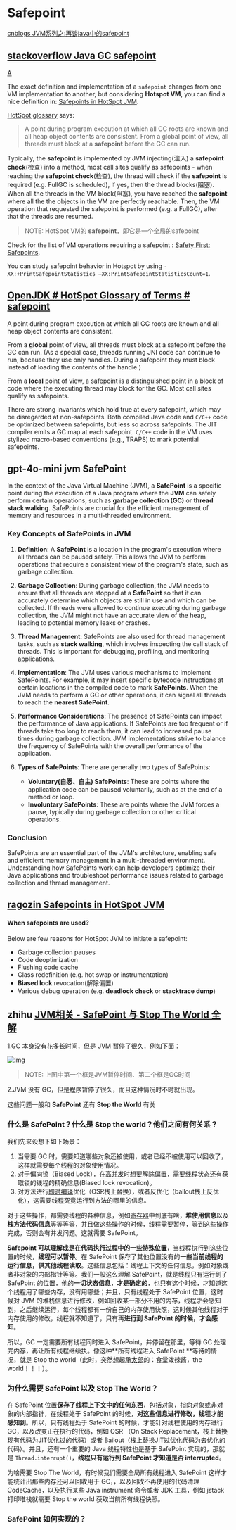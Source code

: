 # Safepoint

[cnblogs JVM系列之:再谈java中的safepoint](https://www.cnblogs.com/flydean/p/13450929.html) 



## [stackoverflow Java GC safepoint](https://stackoverflow.com/questions/19201332/java-gc-safepoint) 

[A](https://stackoverflow.com/a/19201753/23877800) 

The exact definition and implementation of a `safepoint` changes from one VM implementation to another, but considering **Hotspot VM**, you can find a nice definition in: [Safepoints in HotSpot JVM](http://blog.ragozin.info/2012/10/safepoints-in-hotspot-jvm.html).

[HotSpot glossary](http://openjdk.java.net/groups/hotspot/docs/HotSpotGlossary.html) says:

> A point during program execution at which all GC roots are known and all heap object contents are consistent. From a global point of view, all threads must block at a **safepoint** before the GC can run.

Typically, the **safepoint** is implemented by JVM injecting(注入) a **safepoint check**(检查) into a method, most call sites qualify as safepoints - when reaching the **safepoint check**(检查), the thread will check if the **safepoint** is required (e.g. FullGC is scheduled), if yes, then the thread blocks(阻塞). When all the threads in the VM block(阻塞), you have reached the **safepoint** where all the the objects in the VM are perfectly reachable. Then, the VM operation that requested the safepoint is performed (e.g. a FullGC), after that the threads are resumed.

> NOTE: HotSpot VM的 **safepoint**，即它是一个全局的safepoint

Check for the list of VM operations requiring a safepoint : [Safety First: Safepoints](http://jpbempel.blogspot.com/2013/03/safety-first-safepoints.html).

You can study safepoint behavior in Hotspot by using `-XX:+PrintSafepointStatistics –XX:PrintSafepointStatisticsCount=1`.



## [OpenJDK # HotSpot Glossary of Terms # safepoint](https://openjdk.org/groups/hotspot/docs/HotSpotGlossary.html)

A point during program execution at which all GC roots are known and all heap object contents are consistent. 

From a **global** point of view, all threads must block at a safepoint before the GC can run. (As a special case, threads running JNI code can continue to run, because they use only handles. During a safepoint they must block instead of loading the contents of the handle.) 

From a **local** point of view, a safepoint is a distinguished point in a block of code where the executing thread may block for the GC. Most call sites qualify as safepoints. 

There are strong invariants which hold true at every safepoint, which may be disregarded at non-safepoints. Both compiled Java code and `C/C++` code be optimized between safepoints, but less so across safepoints. The JIT compiler emits a GC map at each safepoint. `C/C++` code in the VM uses stylized macro-based conventions (e.g., TRAPS) to mark potential safepoints.



## gpt-4o-mini jvm SafePoint

In the context of the Java Virtual Machine (JVM), a **SafePoint** is a specific point during the execution of a Java program where the **JVM** can safely perform certain operations, such as **garbage collection (GC)** or **thread stack walking**. SafePoints are crucial for the efficient management of memory and resources in a multi-threaded environment.

### Key Concepts of SafePoints in JVM

1. **Definition**: A **SafePoint** is a location in the program's execution where all threads can be paused safely. This allows the JVM to perform operations that require a consistent view of the program's state, such as garbage collection.

2. **Garbage Collection**: During garbage collection, the JVM needs to ensure that all threads are stopped at a **SafePoint** so that it can accurately determine which objects are still in use and which can be collected. If threads were allowed to continue executing during garbage collection, the JVM might not have an accurate view of the heap, leading to potential memory leaks or crashes.

3. **Thread Management**: SafePoints are also used for thread management tasks, such as **stack walking**, which involves inspecting the call stack of threads. This is important for debugging, profiling, and monitoring applications.

4. **Implementation**: The JVM uses various mechanisms to implement SafePoints. For example, it may insert specific bytecode instructions at certain locations in the compiled code to mark **SafePoints**. When the JVM needs to perform a GC or other operations, it can signal all threads to reach the **nearest SafePoint**.

5. **Performance Considerations**: The presence of SafePoints can impact the performance of Java applications. If SafePoints are too frequent or if threads take too long to reach them, it can lead to increased pause times during garbage collection. JVM implementations strive to balance the frequency of SafePoints with the overall performance of the application.

6. **Types of SafePoints**: There are generally two types of SafePoints:
   - **Voluntary(自愿、自主) SafePoints**: These are points where the application code can be paused voluntarily, such as at the end of a method or loop.
   - **Involuntary SafePoints**: These are points where the JVM forces a pause, typically during garbage collection or other critical operations.

### Conclusion

SafePoints are an essential part of the JVM's architecture, enabling safe and efficient memory management in a multi-threaded environment. Understanding how SafePoints work can help developers optimize their Java applications and troubleshoot performance issues related to garbage collection and thread management.



## [ragozin Safepoints in HotSpot JVM](https://blog.ragozin.info/2012/10/safepoints-in-hotspot-jvm.html) 

#### When safepoints are used?

Below are few reasons for HotSpot JVM to initiate a safepoint:

- Garbage collection pauses
- Code deoptimization
- Flushing code cache
- Class redefinition (e.g. hot swap or instrumentation)
- **Biased lock** revocation(解除偏置)
- Various debug operation (e.g. **deadlock check** or **stacktrace dump**)



## zhihu [JVM相关 - SafePoint 与 Stop The World 全解](https://zhuanlan.zhihu.com/p/161710652)

1.GC 本身没有花多长时间，但是 JVM 暂停了很久，例如下面：

![img](https://pic4.zhimg.com/v2-25b57f4def447c93f38b407aaca5f961_1440w.jpg)

> NOTE: 上图中第一个框是JVM暂停时间、第二个框是GC时间

2.JVM 没有 GC，但是程序暂停了很久，而且这种情况时不时就出现。

这些问题一般和 **SafePoint** 还有 **Stop the World** 有关

### 什么是 SafePoint？什么是 Stop the world？他们之间有何关系？

我们先来设想下如下场景：

1. 当需要 GC 时，需要知道哪些对象还被使用，或者已经不被使用可以回收了，这样就需要每个线程的对象使用情况。
2. 对于偏向锁（Biased Lock），在[高并发](https://zhida.zhihu.com/search?content_id=124069063&content_type=Article&match_order=1&q=高并发&zhida_source=entity)时想要解除偏置，需要线程状态还有获取锁的线程的精确信息(Biased lock revocation)。
3. 对方法进行[即时编译](https://zhida.zhihu.com/search?content_id=124069063&content_type=Article&match_order=1&q=即时编译&zhida_source=entity)优化（OSR栈上替换），或者反优化（bailout栈上反优化），这需要线程究竟运行到方法的哪里的信息。

对于这些操作，都需要线程的各种信息，例如[寄存器](https://zhida.zhihu.com/search?content_id=124069063&content_type=Article&match_order=1&q=寄存器&zhida_source=entity)中到底有啥，**堆使用信息**以及**栈方法代码信息**等等等等，并且做这些操作的时候，线程需要暂停，等到这些操作完成，否则会有并发问题。这就需要 SafePoint。

**Safepoint 可以理解成是在代码执行过程中的一些特殊位置**，当线程执行到这些位置的时候，**线程可以暂停**。在 SafePoint 保存了其他位置没有的**一些当前线程的运行信息，供其他线程读取**。这些信息包括：线程上下文的任何信息，例如对象或者非对象的内部指针等等。我们一般这么理解 SafePoint，就是线程只有运行到了 SafePoint 的位置，他的**一切状态信息，才是确定的**，也只有这个时候，才知道这个线程用了哪些内存，没有用哪些；并且，只有线程处于 SafePoint 位置，这时候对 JVM 的堆栈信息进行修改，例如回收某一部分不用的内存，线程才会感知到，之后继续运行，每个线程都有一份自己的内存使用快照，这时候其他线程对于内存使用的修改，线程就不知道了，只有再**进行到 SafePoint 的时候，才会感知**。

所以，GC 一定需要所有线程同时进入 SafePoint，并停留在那里，等待 GC 处理完内存，再让所有线程继续执。像这种**所有线程进入 SafePoint **等待的情况，就是 Stop the world（此时，突然想起[承太郎](https://zhida.zhihu.com/search?content_id=124069063&content_type=Article&match_order=1&q=承太郎&zhida_source=entity)的：食堂泼辣酱，the world！！！）。



### 为什么需要 SafePoint 以及 Stop The World？

在 SafePoint 位置**保存了线程上下文中的任何东西**，包括对象，指向对象或非对象的内部指针，在线程处于 SafePoint 的时候，**对这些信息进行修改，线程才能感知到**。所以，只有线程处于 SafePoint 的时候，才能针对线程使用的内存进行 GC，以及改变正在执行的代码，例如 OSR （On Stack Replacement，栈上替换现有代码为JIT优化过的代码）或者 Bailout（栈上替换JIT过优化代码为去优化的代码）。并且，还有一个重要的 Java 线程特性也是基于 SafePoint 实现的，那就是 `Thread.interrupt()`，**线程只有运行到 SafePoint 才知道是否 interrupted**。

为啥需要 Stop The World，有时候我们需要全局所有线程进入 SafePoint 这样才能统计出那些内存还可以回收用于 GC，，以及回收不再使用的代码清理 CodeCache，以及执行某些 Java instrument 命令或者 JDK 工具，例如 jstack 打印堆栈就需要 Stop the world 获取当前所有线程快照。

### SafePoint 如何实现的？

